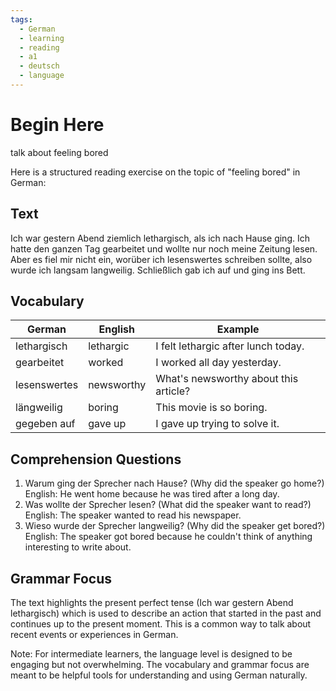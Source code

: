 ```yaml
---
tags:
  - German
  - learning
  - reading
  - a1
  - deutsch
  - language
---
```


# Begin Here
talk about feeling bored


Here is a structured reading exercise on the topic of "feeling bored" in German:

## Text
Ich war gestern Abend ziemlich lethargisch, als ich nach Hause ging. Ich hatte den ganzen Tag gearbeitet und wollte nur noch meine Zeitung lesen. Aber es fiel mir nicht ein, worüber ich lesenswertes schreiben sollte, also wurde ich langsam langweilig. Schließlich gab ich auf und ging ins Bett.

## Vocabulary
|German|English|Example|
|------|-------|-------|
|lethargisch|lethargic|I felt lethargic after lunch today.|
|gearbeitet|worked|I worked all day yesterday.|
|lesenswertes|newsworthy|What's newsworthy about this article?|
|längweilig|boring|This movie is so boring.|
|gegeben auf|gave up|I gave up trying to solve it.|

## Comprehension Questions
1. Warum ging der Sprecher nach Hause? (Why did the speaker go home?)
English: He went home because he was tired after a long day.
2. Was wollte der Sprecher lesen? (What did the speaker want to read?)
English: The speaker wanted to read his newspaper.
3. Wieso wurde der Sprecher langweilig? (Why did the speaker get bored?)
English: The speaker got bored because he couldn't think of anything interesting to write about.

## Grammar Focus
The text highlights the present perfect tense (Ich war gestern Abend lethargisch) which is used to describe an action that started in the past and continues up to the present moment. This is a common way to talk about recent events or experiences in German.

Note: For intermediate learners, the language level is designed to be engaging but not overwhelming. The vocabulary and grammar focus are meant to be helpful tools for understanding and using German naturally.

